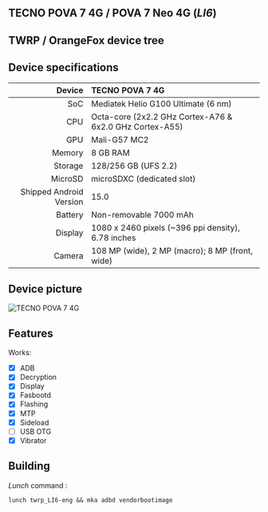 ## TECNO POVA 7 4G / POVA 7 Neo 4G (_LI6_)
## TWRP / OrangeFox device tree

## Device specifications

Device                  | TECNO POVA 7 4G
-----------------------:|:-----------------------------------------
SoC                     | Mediatek Helio G100 Ultimate (6 nm)
CPU                     | Octa-core (2x2.2 GHz Cortex-A76 & 6x2.0 GHz Cortex-A55)
GPU                     | Mali-G57 MC2
Memory                  | 8 GB RAM
Storage                 | 128/256 GB (UFS 2.2)
MicroSD                 | microSDXC (dedicated slot)
Shipped Android Version | 15.0
Battery                 | Non-removable 7000 mAh
Display                 | 1080 x 2460 pixels (~396 ppi density), 6.78 inches
Camera                  | 108 MP (wide), 2 MP (macro); 8 MP (front, wide)

## Device picture

![ TECNO POVA 7 4G ](https://fdn2.gsmarena.com/vv/pics/tecno/tecno-pova7-1.jpg "TECNO POVA 7 4G")

## Features

Works:

- [X] ADB
- [X] Decryption
- [X] Display
- [X] Fasbootd
- [X] Flashing
- [X] MTP
- [X] Sideload
- [ ] USB OTG
- [x] Vibrator

## Building

_Lunch_ command :

```
lunch twrp_LI6-eng && mka adbd vendorbootimage
```

